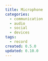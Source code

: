 ```yaml
---
title: Microphone
categories:
  - communication
  - audio
  - social
  - devices
tags:
  - record
created: 0.5.0
updated: 0.10.0
---
```

